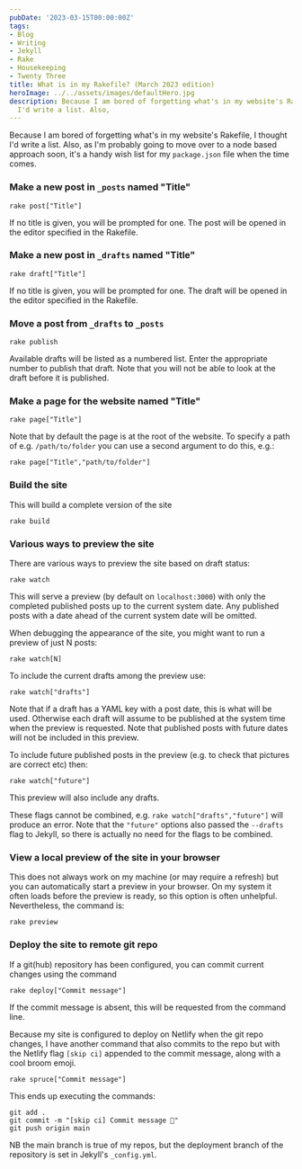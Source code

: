 ```yaml
---
pubDate: '2023-03-15T00:00:00Z'
tags:
- Blog
- Writing
- Jekyll
- Rake
- Housekeeping
- Twenty Three
title: What is in my Rakefile? (March 2023 edition)
heroImage: ../../assets/images/defaultHero.jpg
description: Because I am bored of forgetting what's in my website's Rakefile, I thought
  I'd write a list. Also,
---
```

Because I am bored of forgetting what's in my website's Rakefile, I thought I'd write a list. Also, as I'm probably going to move over to a node based approach soon, it's a handy wish list for my `package.json` file when the time comes.

### Make a new post in `_posts` named "Title"

```rake post["Title"]```

If no title is given, you will be prompted for one. The post will be opened in the editor specified in the Rakefile.

### Make a new post in `_drafts` named "Title"


```rake draft["Title"]```

If no title is given, you will be prompted for one. The draft will be opened in the editor specified in the Rakefile.

### Move a post from `_drafts` to `_posts`

```rake publish```

Available drafts will be listed as a numbered list. Enter the appropriate number to publish that draft. Note that you will not be able to look at the draft before it is published. 

### Make a page for the website named "Title"

```rake page["Title"]```

Note that by default the page is at the root of the website. To specify a path of e.g. `/path/to/folder` you can use a second argument to do this, e.g.:

```rake page["Title","path/to/folder"]```

### Build the site

This will build a complete version of the site

```rake build```

### Various ways to preview the site

There are various ways to preview the site based on draft status:

```rake watch```

This will serve a preview (by default on `localhost:3000`) with only the completed published posts up to the current system date. Any published posts with a date ahead of the current system date will be omitted.

When debugging the appearance of the site, you might want to run a preview of just N posts:


```rake watch[N]```

To include the current drafts among the preview use:

```rake watch["drafts"]```

Note that if a draft has a YAML key with a post date, this is what will be used. Otherwise each draft will assume to be published at the system time when the preview is requested. Note that published posts with future dates will not be included in this preview.

To include future published posts in the preview (e.g. to check that pictures are correct etc) then:

```rake watch["future"]```

This preview will also include any drafts.

These flags cannot be combined, e.g. `rake watch["drafts","future"]` will produce an error. Note that the `"future"` options also passed the `--drafts` flag to Jekyll, so there is actually no need for the flags to be combined.

### View a local preview of the site in your browser

This does not always work on my machine (or may require a refresh) but you can automatically start a preview in your browser. On my system it often loads before the preview is ready, so this option is often unhelpful. Nevertheless, the command is:

```rake preview```

### Deploy the site to remote git repo

If a git(hub) repository has been configured, you can commit current changes using the command

```rake deploy["Commit message"]```

If the commit message is absent, this will be requested from the command line.

Because my site is configured to deploy on Netlify when the git repo changes, I have another command that also commits to the repo but with the Netlify flag `[skip ci]` appended to the commit message, along with a cool broom emoji.

```rake spruce["Commit message"]```

This ends up executing the commands:
```
git add .
git commit -m "[skip ci] Commit message 🧹"
git push origin main
```

NB the main branch is true of my repos, but the deployment branch of the repository is set in Jekyll's `_config.yml`.